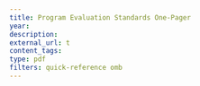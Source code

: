 ```yaml
---
title: Program Evaluation Standards One-Pager
year: 
description: 
external_url: t
content_tags: 
type: pdf
filters: quick-reference omb
---
```

